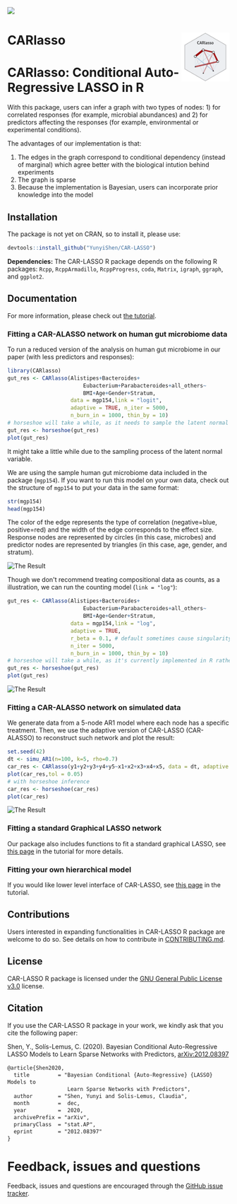 ![](https://github.com/YunyiShen/CAR-LASSO/workflows/R-CMD-check/badge.svg)

# CARlasso <a href='https://yunyishen.github.io/CAR-LASSO/dev'><img src='https://github.com/YunyiShen/CAR-LASSO/raw/dev/CARlasso.png' align="right" height="110" /></a> 

# CARlasso: Conditional Auto-Regressive LASSO in R

With this package, users can infer a graph with two types of nodes: 1) for correlated responses (for example, microbial abundances) and 2) for predictors affecting the responses (for example, environmental or experimental conditions).

The advantages of our implementation is that:

1. The edges in the graph correspond to conditional dependency (instead of marginal) which agree better with the biological intution behind experiments
2. The graph is sparse
3. Because the implementation is Bayesian, users can incorporate prior knowledge into the model

## Installation

The package is not yet on CRAN, so to install it, please use:
```r
devtools::install_github("YunyiShen/CAR-LASSO")
```

**Dependencies:** The CAR-LASSO R package depends on the following R packages: `Rcpp`, `RcppArmadillo`, `RcppProgress`, `coda`, `Matrix`, `igraph`, `ggraph`, and `ggplot2`. 


## Documentation

For more information, please check out [the tutorial](https://yunyishen.ml/CAR-LASSO/dev/articles/network.html).

### Fitting a CAR-ALASSO network on human gut microbiome data

To run a reduced version of the analysis on human gut microbiome in our paper (with less predictors and responses):

```r
library(CARlasso)
gut_res <- CARlasso(Alistipes+Bacteroides+
                        Eubacterium+Parabacteroides+all_others~
                        BMI+Age+Gender+Stratum,
                    data = mgp154,link = "logit", 
                    adaptive = TRUE, n_iter = 5000, 
                    n_burn_in = 1000, thin_by = 10)
# horseshoe will take a while, as it needs to sample the latent normal too
gut_res <- horseshoe(gut_res)
plot(gut_res)
```
It might take a little while due to the sampling process of the latent normal variable.

We are using the sample human gut microbiome data included in the package (`mgp154`).
If you want to run this model on your own data, check out the structure of `mgp154` to put your data in the same format:

```r
str(mgp154)
head(mgp154)
```

The color of the edge represents the type of correlation (negative=blue, positive=red) and the width of the edge corresponds to the effect size. Response nodes are represented by circles (in this case, microbes) and predictor nodes are represented by triangles (in this case, age, gender, and stratum).

![The Result](http://YunyiShen.github.io/files/Research_figs/CARLASSO/human_gut_reduce.png)

Though we don't recommend treating compositional data as counts, as a illustration, we can run the counting model (`link = "log"`):

```r
gut_res <- CARlasso(Alistipes+Bacteroides+
                        Eubacterium+Parabacteroides+all_others~
                        BMI+Age+Gender+Stratum,
                    data = mgp154,link = "log", 
                    adaptive = TRUE, 
                    r_beta = 0.1, # default sometimes cause singularity in Poisson model due to exponential transformation, slightly change can fix it.
                    n_iter = 5000, 
                    n_burn_in = 1000, thin_by = 10)
# horseshoe will take a while, as it's currently implemented in R rather than C++
gut_res <- horseshoe(gut_res)
plot(gut_res)
```

![The Result](http://YunyiShen.github.io/files/Research_figs/CARLASSO/gut_count.png)



### Fitting a CAR-ALASSO network on simulated data

We generate data from a 5-node AR1 model where each node has a specific treatment. Then, we use the adaptive version of CAR-LASSO (CAR-ALASSO) to reconstruct such network and plot the result: 

```r
set.seed(42)
dt <- simu_AR1(n=100, k=5, rho=0.7)
car_res <- CARlasso(y1+y2+y3+y4+y5~x1+x2+x3+x4+x5, data = dt, adaptive = TRUE)
plot(car_res,tol = 0.05)
# with horseshoe inference
car_res <- horseshoe(car_res)
plot(car_res)
```

![The Result](http://YunyiShen.github.io/files/Research_figs/CARLASSO/package_eg.png)


### Fitting a standard Graphical LASSO network

Our package also includes functions to fit a standard graphical LASSO, see [this page](https://yunyishen.ml/CAR-LASSO/dev/articles/glasso.html) in the tutorial for more details. 


### Fitting your own hierarchical model

If you would like lower level interface of CAR-LASSO, see [this page](https://yunyishen.ml/CAR-LASSO/dev/articles/buildown.html) in the tutorial.


## Contributions

Users interested in expanding functionalities in CAR-LASSO R package are welcome to do so.
See details on how to contribute in [CONTRIBUTING.md](https://github.com/YunyiShen/CAR-LASSO/blob/master/CONTRIBUTING.md).

## License
CAR-LASSO R package is licensed under the [GNU General Public License v3.0](https://github.com/YunyiShen/CAR-LASSO/blob/master/LICENSE) license.

## Citation

If you use the CAR-LASSO R package in your work, we kindly ask that you cite the following paper:

Shen, Y., Solís-Lemus, C. (2020). Bayesian Conditional Auto-Regressive LASSO Models to Learn Sparse Networks with Predictors, [arXiv:2012.08397](https://arxiv.org/abs/2012.08397)

```
@article{Shen2020,
  title         = "Bayesian Conditional {Auto-Regressive} {LASSO} Models to
                   Learn Sparse Networks with Predictors",
  author        = "Shen, Yunyi and Solis-Lemus, Claudia",
  month         =  dec,
  year          =  2020,
  archivePrefix = "arXiv",
  primaryClass  = "stat.AP",
  eprint        = "2012.08397"
}
```

# Feedback, issues and questions

Feedback, issues and questions are encouraged through the [GitHub issue tracker](https://github.com/YunyiShen/CAR-LASSO/issues).
